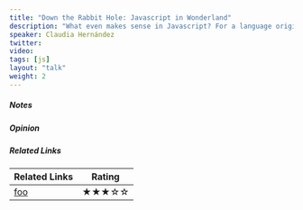 ```yaml
---
title: "Down the Rabbit Hole: Javascript in Wonderland"
description: "What even makes sense in Javascript? For a language originally created in 10 days it surely has a lot of quirks and perks many JS developers are unaware of. Sometimes, it might even seem like we fell down the rabbit hole only to find that NaN is actually a Number, undefined can be defined, +!![] equals 1, Array.sort() may not work as you suspected and so much other nonsense that can trip any JS developer’s mind. This talk is a collection of Javascript’s oddities and unexpected behaviors that hopefully will prevent some future headaches and help understand the language that we all love in a more deeper and meaningful way."
speaker: Claudia Hernández
twitter: 
video:
tags: [js]
layout: "talk"
weight: 2
---
```


<article id="1">

##### Notes

</article>

<article id="2">

##### Opinion

</article>

<article id="3">

##### Related Links

Related Links | Rating
--- | ---
[foo](https://foo) | ★★★☆☆

</article>